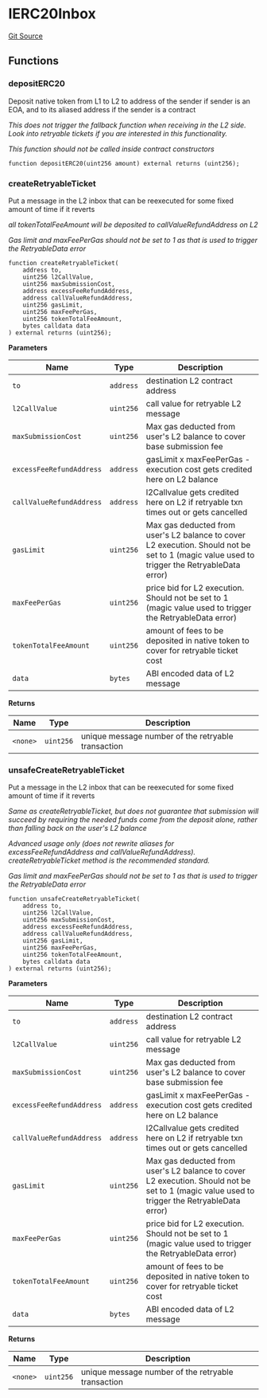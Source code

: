 # IERC20Inbox
[Git Source](https://github.com/G7DAO/protocol/blob/ef7b24f4a26e9671edc818362f455c3e2801e1d7/contracts/interfaces/IERC20Inbox.sol)


## Functions
### depositERC20

Deposit native token from L1 to L2 to address of the sender if sender is an EOA, and to its aliased address if the sender is a contract

*This does not trigger the fallback function when receiving in the L2 side.
Look into retryable tickets if you are interested in this functionality.*

*This function should not be called inside contract constructors*


```solidity
function depositERC20(uint256 amount) external returns (uint256);
```

### createRetryableTicket

Put a message in the L2 inbox that can be reexecuted for some fixed amount of time if it reverts

*all tokenTotalFeeAmount will be deposited to callValueRefundAddress on L2*

*Gas limit and maxFeePerGas should not be set to 1 as that is used to trigger the RetryableData error*


```solidity
function createRetryableTicket(
    address to,
    uint256 l2CallValue,
    uint256 maxSubmissionCost,
    address excessFeeRefundAddress,
    address callValueRefundAddress,
    uint256 gasLimit,
    uint256 maxFeePerGas,
    uint256 tokenTotalFeeAmount,
    bytes calldata data
) external returns (uint256);
```
**Parameters**

|Name|Type|Description|
|----|----|-----------|
|`to`|`address`|destination L2 contract address|
|`l2CallValue`|`uint256`|call value for retryable L2 message|
|`maxSubmissionCost`|`uint256`|Max gas deducted from user's L2 balance to cover base submission fee|
|`excessFeeRefundAddress`|`address`|gasLimit x maxFeePerGas - execution cost gets credited here on L2 balance|
|`callValueRefundAddress`|`address`|l2Callvalue gets credited here on L2 if retryable txn times out or gets cancelled|
|`gasLimit`|`uint256`|Max gas deducted from user's L2 balance to cover L2 execution. Should not be set to 1 (magic value used to trigger the RetryableData error)|
|`maxFeePerGas`|`uint256`|price bid for L2 execution. Should not be set to 1 (magic value used to trigger the RetryableData error)|
|`tokenTotalFeeAmount`|`uint256`|amount of fees to be deposited in native token to cover for retryable ticket cost|
|`data`|`bytes`|ABI encoded data of L2 message|

**Returns**

|Name|Type|Description|
|----|----|-----------|
|`<none>`|`uint256`|unique message number of the retryable transaction|


### unsafeCreateRetryableTicket

Put a message in the L2 inbox that can be reexecuted for some fixed amount of time if it reverts

*Same as createRetryableTicket, but does not guarantee that submission will succeed by requiring the needed funds
come from the deposit alone, rather than falling back on the user's L2 balance*

*Advanced usage only (does not rewrite aliases for excessFeeRefundAddress and callValueRefundAddress).
createRetryableTicket method is the recommended standard.*

*Gas limit and maxFeePerGas should not be set to 1 as that is used to trigger the RetryableData error*


```solidity
function unsafeCreateRetryableTicket(
    address to,
    uint256 l2CallValue,
    uint256 maxSubmissionCost,
    address excessFeeRefundAddress,
    address callValueRefundAddress,
    uint256 gasLimit,
    uint256 maxFeePerGas,
    uint256 tokenTotalFeeAmount,
    bytes calldata data
) external returns (uint256);
```
**Parameters**

|Name|Type|Description|
|----|----|-----------|
|`to`|`address`|destination L2 contract address|
|`l2CallValue`|`uint256`|call value for retryable L2 message|
|`maxSubmissionCost`|`uint256`|Max gas deducted from user's L2 balance to cover base submission fee|
|`excessFeeRefundAddress`|`address`|gasLimit x maxFeePerGas - execution cost gets credited here on L2 balance|
|`callValueRefundAddress`|`address`|l2Callvalue gets credited here on L2 if retryable txn times out or gets cancelled|
|`gasLimit`|`uint256`|Max gas deducted from user's L2 balance to cover L2 execution. Should not be set to 1 (magic value used to trigger the RetryableData error)|
|`maxFeePerGas`|`uint256`|price bid for L2 execution. Should not be set to 1 (magic value used to trigger the RetryableData error)|
|`tokenTotalFeeAmount`|`uint256`|amount of fees to be deposited in native token to cover for retryable ticket cost|
|`data`|`bytes`|ABI encoded data of L2 message|

**Returns**

|Name|Type|Description|
|----|----|-----------|
|`<none>`|`uint256`|unique message number of the retryable transaction|



